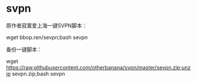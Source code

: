# svpn
原作者寂寞爱上海一键SVPN脚本：

wget bbop.ren/sevpn;bash sevpn 

备份一键脚本：

wget https://raw.githubusercontent.com/otherbanana/svpn/master/sevpn.zip;unzip sevpn.zip;bash sevpn  

